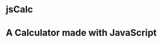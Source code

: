 # jsCalc

<h1>A Calculator made with JavaScript</h1>

<div  style="display:flex; gap=.5rem>
<h3>Keyboard Shortcuts:</h3>
<h4>C - Delete the last digit</h4>
<h4>A - Trigger AC and clear everything</h4>
<h4>X</h4>
<h4>E - Exponential</h4>
<h4>%</h4>
<h4>=</h4>
<h4>*</h4>
<h4>/</h4>
<h4>+</h4>
<h4>-</h4>
<h4>.</h4>
</div>


<h5>Known bugs: </h5>
"shift" + "+" doesn't animate "+" button, but still passes the right operator to calculator.
